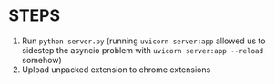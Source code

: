 # STEPS

1. Run `python server.py` (running `uvicorn server:app` allowed us to sidestep the asyncio problem with `uvicorn server:app --reload` somehow)
2. Upload unpacked extension to chrome extensions
